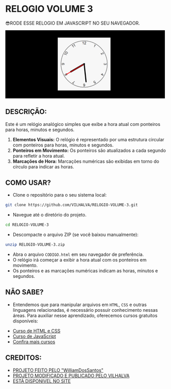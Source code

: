 # RELOGIO VOLUME 3
😎RODE ESSE RELOGIO EM JAVASCRIPT NO SEU NAVEGADOR.

<img src="FOTO.png" align="center" width="500"> <br>

## DESCRIÇÃO:
Este é um relógio analógico simples que exibe a hora atual com ponteiros para horas, minutos e segundos.

1. **Elementos Visuais:** O relógio é representado por uma estrutura circular com ponteiros para horas, minutos e segundos.
2. **Ponteiros em Movimento:** Os ponteiros são atualizados a cada segundo para refletir a hora atual.
3. **Marcações de Hora:** Marcações numéricas são exibidas em torno do círculo para indicar as horas.

## COMO USAR?
* Clone o repositório para o seu sistema local:

```bash
git clone https://github.com/VILHALVA/RELOGIO-VOLUME-3.git
```

* Navegue até o diretório do projeto.

```bash
cd RELOGIO-VOLUME-3
```

* Descompacte o arquivo ZIP (se você baixou manualmente):

```bash
unzip RELOGIO-VOLUME-3.zip
```

* Abra o arquivo `CODIGO.html` em seu navegador de preferência.
* O relógio irá começar a exibir a hora atual com os ponteiros em movimento.
* Os ponteiros e as marcações numéricas indicam as horas, minutos e segundos.

## NÃO SABE?
- Entendemos que para manipular arquivos em `HTML`, `CSS` e outras linguagens relacionadas, é necessário possuir conhecimento nessas áreas. Para auxiliar nesse aprendizado, oferecemos cursos gratuitos disponíveis:
* [Curso de HTML e CSS](https://github.com/VILHALVA/CURSO-DE-HTML-E-CSS)
* [Curso de JavaScript](https://github.com/VILHALVA/CURSO-DE-JAVASCRIPT)
* [Confira mais cursos](https://github.com/VILHALVA?tab=repositories&q=+topic:CURSO)

## CREDITOS:
- [PROJETO FEITO PELO "WilliamDosSantos"](https://github.com/WilliamDosSantos/Relogio-analogico-javascript)
- [PROJETO MODIFICADO E PUBLICADO PELO VILHALVA](https://github.com/VILHALVA)
- [ESTÁ DISPONIVEL NO SITE](https://vilhalva.github.io/STYLER/STYLER.html)


